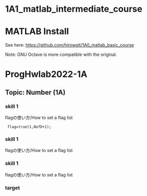 # 1A1_matlab_intermediate_course

 
# MATLAB Install
See here:
https://github.com/hirowgit/1A0_matlab_basic_course

Note: GNU Octave is more compatible with the original.  
  
# ProgHwlab2022-1A 
## Topic: Number (1A) 
### skill 1
flagの使い方/How to set a flag list

```html:skill 1
 flag=true(1,NofD+1);
```
  
### skill 1
flagの使い方/How to set a flag list

  
### skill 1
flagの使い方/How to set a flag list

### target



